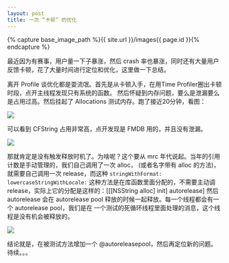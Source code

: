 ```yaml
---
layout: post
title: 一次 “卡顿” 的优化
---
```

{% capture base_image_path %}{{ site.url }}/images{{ page.id }}{% endcapture %}

最近因为有赛事，用户量一下子暴涨，然后 crash 率也暴涨，同时还有大量用户反馈卡顿，花了大量时间进行定位和优化，这里做一下总结。

<!-- more -->

离开 Profile 谈优化都是耍流氓。首先是从卡顿入手，在用Time Profiler圈出卡顿时段，点开主线程发现只有系统的函数。 
然后怀疑到内存问题，要么是泄漏要么是占用过高。然后挂起了 Allocations 测试内存。跑了接近20分钟，看图： 

![]({{base_image_path}}/1.png)

可以看到 CFString 占用非常高，点开发现是 FMDB 用的，并且没有泄漏。

![]({{base_image_path}}/2.png)

那就肯定是没有触发释放时机了。为啥呢？这个要从 mrc 年代说起。当年的引用计数是手动管理的，我们自己调用了一次 alloc，
(或者名字带有 alloc 的方法)，就需要自己调用一次 release，而这种 `stringWithFormat:` `lowercaseStringWithLocale:`
这种方法是在库函数里面分配的，不需要主动调 release，实际上它的分配是这样的：[[[NSString alloc] init] autorelease]
然后 autorelease 会在 autorelease pool 释放的时候一起释放。每一个线程都会有一个 autorelease pool，我们是在
一个测试的死循环线程里面处理的消息，这个线程是没有机会被释放的。

![]({{base_image_path}}/3.png)

结论就是，在被测试方法增加一个 @autoreleasepool，然后再定位新的问题。
待续。。。

